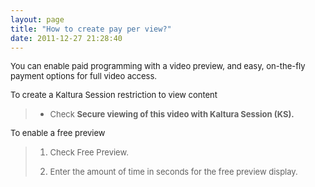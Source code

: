 ```yaml
---
layout: page
title: "How to create pay per view?"
date: 2011-12-27 21:28:40
---
```


<span style="font-size: small;">You can enable paid programming with a video preview, and easy, on-the-fly payment options for full video access.</span>

<p class="mce-procedure">
  <span style="font-size: small;">To create a Kaltura Session restriction to view content</span>
</p>

> *   <span style="font-size: small;">Check </span><strong style="font-size: small;">Secure viewing of this video with Kaltura Session (KS).</strong>

<p class="mce-procedure">
  <span style="font-size: small;">To enable a free preview</span>
</p>

> 1.  <span style="font-size: small;">Check Free Preview.</span>
> 
> 2.  <span style="font-size: small;">Enter the amount of time in seconds for the free preview display.</span>